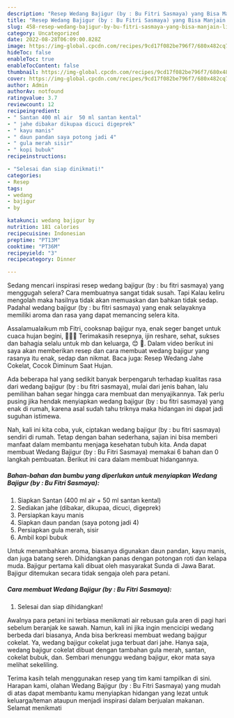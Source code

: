 ```yaml
---
description: "Resep Wedang Bajigur (by : Bu Fitri Sasmaya) yang Bisa Manjain Lidah , Lezat Sekali"
title: "Resep Wedang Bajigur (by : Bu Fitri Sasmaya) yang Bisa Manjain Lidah , Lezat Sekali"
slug: 458-resep-wedang-bajigur-by-bu-fitri-sasmaya-yang-bisa-manjain-lidah-lezat-sekali
category: Uncategorized
date: 2022-08-28T06:09:00.828Z
image: https://img-global.cpcdn.com/recipes/9cd17f082be796f7/680x482cq70/wedang-bajigur-by-bu-fitri-sasmaya-foto-resep-utama.jpg
hideToc: false
enableToc: true
enableTocContent: false
thumbnail: https://img-global.cpcdn.com/recipes/9cd17f082be796f7/680x482cq70/wedang-bajigur-by-bu-fitri-sasmaya-foto-resep-utama.jpg
cover: https://img-global.cpcdn.com/recipes/9cd17f082be796f7/680x482cq70/wedang-bajigur-by-bu-fitri-sasmaya-foto-resep-utama.jpg
author: Admin
authorAv: notfound
ratingvalue: 3.7
reviewcount: 12
recipeingredient:
- " Santan 400 ml air  50 ml santan kental"
- " jahe dibakar dikupaa dicuci digeprek"
- " kayu manis"
- " daun pandan saya potong jadi 4"
- " gula merah sisir"
- " kopi bubuk"
recipeinstructions:

- "Selesai dan siap dinikmati!"
categories:
- Resep
tags:
- wedang
- bajigur
- by

katakunci: wedang bajigur by 
nutrition: 181 calories
recipecuisine: Indonesian
preptime: "PT13M"
cooktime: "PT36M"
recipeyield: "3"
recipecategory: Dinner

---
```



Sedang mencari inspirasi resep wedang bajigur (by : bu fitri sasmaya) yang menggugah selera? Cara membuatnya sangat tidak susah. Tapi Kalau keliru mengolah maka hasilnya tidak akan memuaskan dan bahkan tidak sedap. Padahal wedang bajigur (by : bu fitri sasmaya) yang enak selayaknya memiliki aroma dan rasa yang dapat memancing selera kita.


Assalamualaikum mb Fitri, cooksnap bajigur nya, enak seger banget untuk cuaca hujan begini, 🥰🥰🥰 Terimakasih resepnya, ijin reshare, sehat, sukses dan bahagia selalu untuk mb dan keluarga, 😊 ️🙏. Dalam video berikut ini saya akan memberikan resep dan cara membuat wedang bajigur yang rasanya itu enak, sedap dan nikmat. Baca juga: Resep Wedang Jahe Cokelat, Cocok Diminum Saat Hujan.

Ada beberapa hal yang sedikit banyak berpengaruh terhadap kualitas rasa dari wedang bajigur (by : bu fitri sasmaya), mulai dari jenis bahan, lalu pemilihan bahan segar hingga cara membuat dan menyajikannya. Tak perlu pusing jika hendak menyiapkan wedang bajigur (by : bu fitri sasmaya) yang enak di rumah, karena asal sudah tahu triknya maka hidangan ini dapat jadi suguhan istimewa.


Nah, kali ini kita coba, yuk, ciptakan wedang bajigur (by : bu fitri sasmaya) sendiri di rumah. Tetap dengan bahan sederhana, sajian ini bisa memberi manfaat dalam membantu menjaga kesehatan tubuh kita. Anda dapat membuat Wedang Bajigur (by : Bu Fitri Sasmaya) memakai 6 bahan dan 0 langkah pembuatan. Berikut ini cara dalam membuat hidangannya.

<!--inarticleads1-->

##### Bahan-bahan dan bumbu yang diperlukan untuk menyiapkan Wedang Bajigur (by : Bu Fitri Sasmaya):

1. Siapkan  Santan (400 ml air + 50 ml santan kental)
1. Sediakan  jahe (dibakar, dikupaa, dicuci, digeprek)
1. Persiapkan  kayu manis
1. Siapkan  daun pandan (saya potong jadi 4)
1. Persiapkan  gula merah, sisir
1. Ambil  kopi bubuk


Untuk menambahkan aroma, biasanya digunakan daun pandan, kayu manis, dan juga batang sereh. Dihidangkan panas dengan potongan roti dan kelapa muda. Bajigur pertama kali dibuat oleh masyarakat Sunda di Jawa Barat. Bajigur ditemukan secara tidak sengaja oleh para petani. 

<!--inarticleads2-->

##### Cara membuat Wedang Bajigur (by : Bu Fitri Sasmaya):


1. Selesai dan siap dihidangkan!

Awalnya para petani ini terbiasa menikmati air rebusan gula aren di pagi hari sebelum beranjak ke sawah. Namun, kali ini jika ingin mencicipi wedang berbeda dari biasanya, Anda bisa berkreasi membuat wedang bajigur cokelat. Ya, wedang bajigur cokelat juga terbuat dari jahe. Hanya saja, wedang bajigur cokelat dibuat dengan tambahan gula merah, santan, cokelat bubuk, dan. Sembari menunggu wedang bajigur, ekor mata saya melihat sekeliling. 

Terima kasih telah menggunakan resep yang tim kami tampilkan di sini. Harapan kami, olahan Wedang Bajigur (by : Bu Fitri Sasmaya) yang mudah di atas dapat membantu kamu menyiapkan hidangan yang lezat untuk keluarga/teman ataupun menjadi inspirasi dalam berjualan makanan. Selamat menikmati
